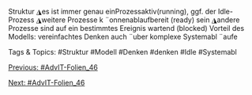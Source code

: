 Struktur
◮es ist immer genau einProzessaktiv(running), ggf. der Idle-Prozess
◮weitere Prozesse k ¨onnenablaufbereit (ready) sein
◮andere Prozesse sind auf ein bestimmtes Ereignis wartend (blocked)
Vorteil des Modells: vereinfachtes Denken auch ¨uber komplexe Systemabl ¨aufe

   Tags & Topics:
   #Struktur
   #Modell
   #Denken
   #denken
   #Idle
   #Systemabl

[Previous: #AdvIT-Folien_46](AdvIT-Folien_46.md)

[Next: #AdvIT-Folien_46](AdvIT-Folien_46.md)